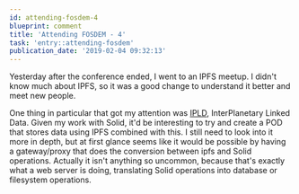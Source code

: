 ```yaml
---
id: attending-fosdem-4
blueprint: comment
title: 'Attending FOSDEM - 4'
task: 'entry::attending-fosdem'
publication_date: '2019-02-04 09:32:13'
---
```


Yesterday after the conference ended, I went to an IPFS meetup. I didn't know much about IPFS, so it was a good change to understand it better and meet new people.

One thing in particular that got my attention was [IPLD](http://ipld.io/), InterPlanetary Linked Data. Given my work with Solid, it'd be interesting to try and create a POD that stores data using IPFS combined with this. I still need to look into it more in depth, but at first glance seems like it would be possible by having a gateway/proxy that does the conversion between ipfs and Solid operations. Actually it isn't anything so uncommon, because that's exactly what a web server is doing, translating Solid operations into database or filesystem operations.
